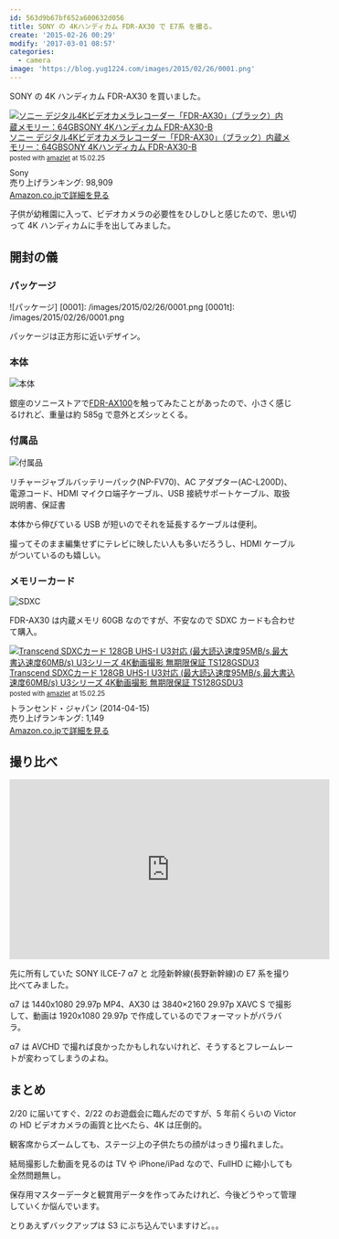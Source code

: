 ```yaml
---
id: 563d9b67bf652a600632d056
title: SONY の 4Kハンディカム FDR-AX30 で E7系 を撮る。
create: '2015-02-26 00:29'
modify: '2017-03-01 08:57'
categories:
  - camera
image: 'https://blog.yug1224.com/images/2015/02/26/0001.png'
---
```


SONY の 4K ハンディカム FDR-AX30 を買いました。

<div class="amazlet-box" style="margin-bottom:0px;"><div class="amazlet-image" style="float:left;margin:0px 12px 1px 0px;"><a href="http://www.amazon.co.jp/exec/obidos/ASIN/B00S7KOEZM/yug1224-22/ref=nosim/" name="amazletlink" target="_blank"><img src="http://ecx.images-amazon.com/images/I/31qzvB2JLcL._SL160_.jpg" alt="ソニー デジタル4Kビデオカメラレコーダー「FDR-AX30」（ブラック）内蔵メモリー：64GBSONY 4Kハンディカム FDR-AX30-B" style="border: none;" /></a></div><div class="amazlet-info" style="line-height:120%; margin-bottom: 10px"><div class="amazlet-name" style="margin-bottom:10px;line-height:120%"><a href="http://www.amazon.co.jp/exec/obidos/ASIN/B00S7KOEZM/yug1224-22/ref=nosim/" name="amazletlink" target="_blank">ソニー デジタル4Kビデオカメラレコーダー「FDR-AX30」（ブラック）内蔵メモリー：64GBSONY 4Kハンディカム FDR-AX30-B</a><div class="amazlet-powered-date" style="font-size:80%;margin-top:5px;line-height:120%">posted with <a href="http://www.amazlet.com/" title="amazlet" target="_blank">amazlet</a> at 15.02.25</div></div><div class="amazlet-detail">Sony <br />売り上げランキング: 98,909<br /></div><div class="amazlet-sub-info" style="float: left;"><div class="amazlet-link" style="margin-top: 5px"><a href="http://www.amazon.co.jp/exec/obidos/ASIN/B00S7KOEZM/yug1224-22/ref=nosim/" name="amazletlink" target="_blank">Amazon.co.jpで詳細を見る</a></div></div></div><div class="amazlet-footer" style="clear: left"></div></div>

子供が幼稚園に入って、ビデオカメラの必要性をひしひしと感じたので、思い切って 4K ハンディカムに手を出してみました。

<!-- more -->

## 開封の儀

### パッケージ

![パッケージ]
[0001]: /images/2015/02/26/0001.png
[0001t]: /images/2015/02/26/0001.png

パッケージは正方形に近いデザイン。

### 本体

![本体](/images/2015/02/26/0002.png)

銀座のソニーストアで[FDR-AX100](http://www.amazon.co.jp/exec/obidos/ASIN/B00HVRG7MU/yug1224-22/ref=nosim/)を触ってみたことがあったので、小さく感じるけれど、重量は約 585g で意外とズシッとくる。

### 付属品

![付属品](/images/2015/02/26/0003.png)

リチャージャブルバッテリーパック(NP-FV70)、AC アダプター(AC-L200D)、電源コード、HDMI マイクロ端子ケーブル、USB 接続サポートケーブル、取扱説明書、保証書

本体から伸びている USB が短いのでそれを延長するケーブルは便利。

撮ってそのまま編集せずにテレビに映したい人も多いだろうし、HDMI ケーブルがついているのも嬉しい。

### メモリーカード

![SDXC](/images/2015/02/26/0004.png)

FDR-AX30 は内蔵メモリ 60GB なのですが、不安なので SDXC カードも合わせて購入。

<div class="amazlet-box" style="margin-bottom:0px;"><div class="amazlet-image" style="float:left;margin:0px 12px 1px 0px;"><a href="http://www.amazon.co.jp/exec/obidos/ASIN/B00J3KA8JG/yug1224-22/ref=nosim/" name="amazletlink" target="_blank"><img src="http://ecx.images-amazon.com/images/I/51SIByHvwLL._SL160_.jpg" alt="Transcend SDXCカード 128GB UHS-I U3対応 (最大読込速度95MB/s,最大書込速度60MB/s) U3シリーズ 4K動画撮影 無期限保証 TS128GSDU3" style="border: none;" /></a></div><div class="amazlet-info" style="line-height:120%; margin-bottom: 10px"><div class="amazlet-name" style="margin-bottom:10px;line-height:120%"><a href="http://www.amazon.co.jp/exec/obidos/ASIN/B00J3KA8JG/yug1224-22/ref=nosim/" name="amazletlink" target="_blank">Transcend SDXCカード 128GB UHS-I U3対応 (最大読込速度95MB/s,最大書込速度60MB/s) U3シリーズ 4K動画撮影 無期限保証 TS128GSDU3</a><div class="amazlet-powered-date" style="font-size:80%;margin-top:5px;line-height:120%">posted with <a href="http://www.amazlet.com/" title="amazlet" target="_blank">amazlet</a> at 15.02.25</div></div><div class="amazlet-detail">トランセンド・ジャパン (2014-04-15)<br />売り上げランキング: 1,149<br /></div><div class="amazlet-sub-info" style="float: left;"><div class="amazlet-link" style="margin-top: 5px"><a href="http://www.amazon.co.jp/exec/obidos/ASIN/B00J3KA8JG/yug1224-22/ref=nosim/" name="amazletlink" target="_blank">Amazon.co.jpで詳細を見る</a></div></div></div><div class="amazlet-footer" style="clear: left"></div></div>

## 撮り比べ

<iframe width="560" height="315" src="https://www.youtube.com/embed/1OErYD2dVv4" frameborder="0" allowfullscreen></iframe>

先に所有していた SONY ILCE-7 α7 と 北陸新幹線(長野新幹線)の E7 系を撮り比べてみました。

α7 は 1440x1080 29.97p MP4、AX30 は 3840×2160 29.97p XAVC S で撮影して、動画は 1920x1080 29.97p で作成しているのでフォーマットがバラバラ。

α7 は AVCHD で撮れば良かったかもしれないけれど、そうするとフレームレートが変わってしまうのよね。

## まとめ

2/20 に届いてすぐ、2/22 のお遊戯会に臨んだのですが、5 年前くらいの Victor の HD ビデオカメラの画質と比べたら、4K は圧倒的。

観客席からズームしても、ステージ上の子供たちの顔がはっきり撮れました。

結局撮影した動画を見るのは TV や iPhone/iPad なので、FullHD に縮小しても全然問題無し。

保存用マスターデータと観賞用データを作ってみたけれど、今後どうやって管理していくか悩んでいます。

とりあえずバックアップは S3 にぶち込んでいますけど。。。
